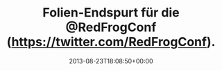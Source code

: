---
retweeted: false
source: <a href="https://chat.yakshed.org" rel="nofollow">chat.yakshed.org</a>
entities:
  hashtags: []
  symbols: []
  user_mentions:
  - name: RedFrog Conf
    screen_name: RedFrogConf
    indices:
    - '24'
    - '36'
    id_str: '1536594403'
    id: '1536594403'
  urls: []
display_text_range:
- '0'
- '37'
favorite_count: '1'
id_str: '370970902135332865'
truncated: false
retweet_count: '1'
id: '370970902135332865'
created_at: Fri Aug 23 18:08:50 +0000 2013
favorited: false
full_text: Folien-Endspurt für die [@RedFrogConf](https://twitter.com/RedFrogConf).
lang: de
tags:
- pesos/twitter
date: '2013-08-23T18:08:50+00:00'
src: https://twitter.com/bascht/status/370970902135332865
original_url: https://twitter.com/bascht/status/370970902135332865
type: twitter_tweet
text: Folien-Endspurt für die [@RedFrogConf](https://twitter.com/RedFrogConf).
title: Folien-Endspurt für die @RedFrogConf (https://twitter.com/RedFrogConf).

---